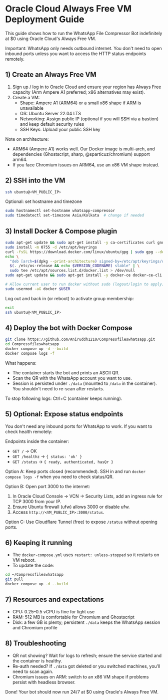 # Oracle Cloud Always Free VM Deployment Guide

This guide shows how to run the WhatsApp File Compressor Bot indefinitely at $0 using Oracle Cloud's Always Free VM.

Important: WhatsApp only needs outbound internet. You don't need to open inbound ports unless you want to access the HTTP status endpoints remotely.

## 1) Create an Always Free VM

1. Sign up / log in to Oracle Cloud and ensure your region has Always Free capacity (Arm Ampere A1 preferred; x86 alternatives may exist).
2. Create a VM:
   - Shape: Ampere A1 (ARM64) or a small x86 shape if ARM is unavailable
   - OS: Ubuntu Server 22.04 LTS
   - Networking: Assign public IP (optional if you will SSH via a bastion) and keep default security rules
   - SSH Keys: Upload your public SSH key

Note on architecture:

- ARM64 (Ampere A1) works well. Our Docker image is multi-arch, and dependencies (Ghostscript, sharp, @sparticuz/chromium) support arm64.
- If you face Chromium issues on ARM64, use an x86 VM shape instead.

## 2) SSH into the VM

```bash
ssh ubuntu@<VM_PUBLIC_IP>
```

Optional: set hostname and timezone

```bash
sudo hostnamectl set-hostname whatsapp-compressor
sudo timedatectl set-timezone Asia/Kolkata  # change if needed
```

## 3) Install Docker & Compose plugin

```bash
sudo apt-get update && sudo apt-get install -y ca-certificates curl gnupg
sudo install -m 0755 -d /etc/apt/keyrings
curl -fsSL https://download.docker.com/linux/ubuntu/gpg | sudo gpg --dearmor -o /etc/apt/keyrings/docker.gpg
echo \
  "deb [arch=$(dpkg --print-architecture) signed-by=/etc/apt/keyrings/docker.gpg] https://download.docker.com/linux/ubuntu \
  $(. /etc/os-release && echo $VERSION_CODENAME) stable" | \
  sudo tee /etc/apt/sources.list.d/docker.list > /dev/null
sudo apt-get update && sudo apt-get install -y docker-ce docker-ce-cli containerd.io docker-buildx-plugin docker-compose-plugin

# Allow current user to run docker without sudo (logout/login to apply)
sudo usermod -aG docker $USER
```

Log out and back in (or reboot) to activate group membership:

```bash
exit
ssh ubuntu@<VM_PUBLIC_IP>
```

## 4) Deploy the bot with Docker Compose

```bash
git clone https://github.com/Aniruddh1210/Compressfileswhatsapp.git
cd Compressfileswhatsapp
docker compose up -d --build
docker compose logs -f
```

What happens:

- The container starts the bot and prints an ASCII QR.
- Scan the QR with the WhatsApp account you want to use.
- Session is persisted under `./data` (mounted to `/data` in the container). You shouldn't need to re-scan after restarts.

To stop following logs: Ctrl+C (container keeps running).

## 5) Optional: Expose status endpoints

You don't need any inbound ports for WhatsApp to work. If you want to check health remotely:

Endpoints inside the container:

- `GET /` → OK
- `GET /healthz` → `{ status: 'ok' }`
- `GET /status` → `{ ready, authenticated, hasQr }`

Option A: Keep ports closed (recommended). SSH in and run `docker compose logs -f` when you need to check status/QR.

Option B: Open port 3000 to the internet:

1. In Oracle Cloud Console → VCN → Security Lists, add an ingress rule for TCP 3000 from your IP.
2. Ensure Ubuntu firewall (ufw) allows 3000 or disable ufw.
3. Access `http://<VM_PUBLIC_IP>:3000/status`.

Option C: Use Cloudflare Tunnel (free) to expose `/status` without opening ports.

## 6) Keeping it running

- The `docker-compose.yml` uses `restart: unless-stopped` so it restarts on VM reboot.
- To update the code:

```bash
cd ~/Compressfileswhatsapp
git pull
docker compose up -d --build
```

## 7) Resources and expectations

- CPU: 0.25–0.5 vCPU is fine for light use
- RAM: 512 MB is comfortable for Chromium and Ghostscript
- Disk: a few GB is plenty; persistent `./data` keeps the WhatsApp session and Chromium profile

## 8) Troubleshooting

- QR not showing? Wait for logs to refresh; ensure the service started and the container is healthy.
- Re-auth needed? If `./data` got deleted or you switched machines, you’ll need to scan again.
- Chromium issues on ARM: switch to an x86 VM shape if problems persist with headless browser.

Done! Your bot should now run 24/7 at $0 using Oracle's Always Free VM.
